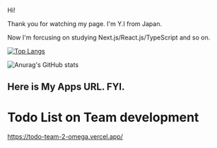 Hi! 

Thank you for watching my page.
I'm Y.I from Japan. 

Now I'm forcusing on studying Next.js/React.js/TypeScript and so on.

[![Top Langs](https://github-readme-stats.vercel.app/api/top-langs/?username=london-newyork)](https://github.com/anuraghazra/github-readme-stats)

![Anurag's GitHub stats](https://github-readme-stats.vercel.app/api?username=london-newyork&show_icons=true&theme=swift)

## Here is My Apps URL. FYI.

# Todo List on Team development

https://todo-team-2-omega.vercel.app/
